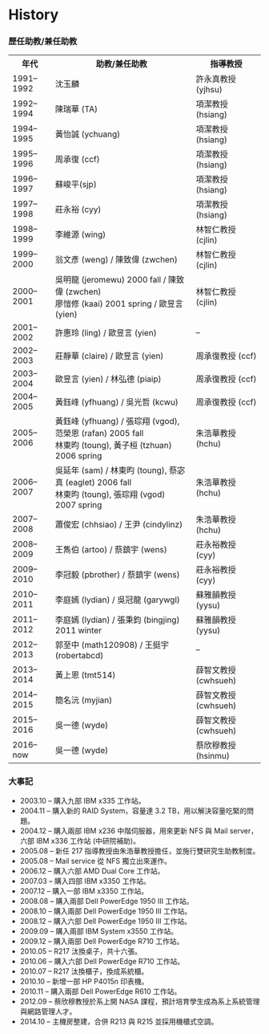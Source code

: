 # History

### 歷任助教/兼任助教


<table id="history">
<tbody>
<tr>
<th>年代</th>
<th>助教/兼任助教</th>
<th>指導教授</th>
</tr>
<tr>
<td>1991–1992</td>
<td>沈玉麟</td>
<td>許永真教授 (yjhsu)</td>
</tr>
<tr>
<td>1992–1994</td>
<td>陳瑞華 (TA)</td>
<td>項潔教授 (hsiang)</td>
</tr>
<tr>
<td>1994–1995</td>
<td>黃怡誠 (ychuang)</td>
<td>項潔教授 (hsiang)</td>
</tr>
<tr>
<td>1995–1996</td>
<td>周承復 (ccf)</td>
<td>項潔教授 (hsiang)</td>
</tr>
<tr>
<td>1996–1997</td>
<td>蘇峻平(sjp)</td>
<td>項潔教授 (hsiang)</td>
</tr>
<tr>
<td>1997–1998</td>
<td>莊永裕 (cyy)</td>
<td>項潔教授 (hsiang)</td>
</tr>
<tr>
<td>1998–1999</td>
<td>李維源 (wing)</td>
<td>林智仁教授 (cjlin)</td>
</tr>
<tr>
<td>1999–2000</td>
<td>翁文彥 (weng) / 陳致偉 (zwchen)</td>
<td>林智仁教授 (cjlin)</td>
</tr>
<tr>
<td>2000–2001</td>
<td>吳明龍 (jeromewu) 2000 fall / 陳致偉 (zwchen)<br />
廖愷修 (kaai) 2001 spring / 歐昱言 (yien)</td>
<td>林智仁教授 (cjlin)</td>
</tr>
<tr>
<td>2001–2002</td>
<td>許惠玲 (ling) / 歐昱言 (yien)</td>
<td>&#8211;</td>
</tr>
<tr>
<td>2002–2003</td>
<td>莊靜華 (claire) / 歐昱言 (yien)</td>
<td>周承復教授 (ccf)</td>
</tr>
<tr>
<td>2003–2004</td>
<td>歐昱言 (yien) / 林弘德 (piaip)</td>
<td>周承復教授 (ccf)</td>
</tr>
<tr>
<td>2004–2005</td>
<td>黃鈺峰 (yfhuang) / 吳光哲 (kcwu)</td>
<td>周承復教授 (ccf)</td>
</tr>
<tr>
<td>2005–2006</td>
<td>黃鈺峰 (yfhuang) / 張琮翔 (vgod), 范榮恩 (rafan) 2005 fall<br />
林東昀 (toung), 黃子桓 (tzhuan) 2006 spring</td>
<td>朱浩華教授 (hchu)</td>
</tr>
<tr>
<td>2006–2007</td>
<td>吳延年 (sam) / 林東昀 (toung), 蔡宓真 (eaglet) 2006 fall<br />
林東昀 (toung), 張琮翔 (vgod) 2007 spring</td>
<td>朱浩華教授 (hchu)</td>
</tr>
<tr>
<td>2007–2008</td>
<td>蕭俊宏 (chhsiao) / 王尹 (cindylinz)</td>
<td>朱浩華教授 (hchu)</td>
</tr>
<tr>
<td>2008–2009</td>
<td>王雋伯 (artoo) / 蔡鎮宇 (wens)</td>
<td>莊永裕教授 (cyy)</td>
</tr>
<tr>
<td>2009–2010</td>
<td>李冠毅 (pbrother) / 蔡鎮宇 (wens)</td>
<td>莊永裕教授 (cyy)</td>
</tr>
<tr>
<td>2010–2011</td>
<td>李庭嫣 (lydian) / 吳冠龍 (garywgl)</td>
<td>蘇雅韻教授 (yysu)</td>
</tr>
<tr>
<td>2011–2012</td>
<td>李庭嫣 (lydian) / 張秉鈞 (bingjing) 2011 winter</td>
<td>蘇雅韻教授 (yysu)</td>
</tr>
<tr>
<td>2012–2013</td>
<td>郭至中 (math120908) / 王挺宇 (robertabcd)</td>
<td>&#8211;</td>
</tr>
<tr>
<td>2013–2014</td>
<td>黃上恩 (tmt514)</td>
<td>薛智文教授 (cwhsueh)</td>
</tr>
<tr>
<td>2014–2015</td>
<td>簡名沅 (myjian)</td>
<td>薛智文教授 (cwhsueh)</td>
</tr>
<tr>
<td>2015–2016</td>
<td>吳一德 (wyde)</td>
<td>薛智文教授 (cwhsueh)
</td>
</tr>
<tr>
<td>2016–now</td>
<td>吳一德 (wyde)</td>
<td>蔡欣穆教授 (hsinmu)
</td>
</tr>
</tbody>
</table>

### 大事記

-   2003.10 – 購入九部 IBM x335 工作站。
-   2004.11 – 購入新的 RAID System，容量達 3.2 TB，用以解決容量吃緊的問題。
-   2004.12 – 購入兩部 IBM x236 中階伺服器，用來更新 NFS 與 Mail server，六部 IBM x336 工作站 (中研院補助)。
-   2005.08 – 新任 217 指導教授由朱浩華教授擔任，並施行雙研究生助教制度。
-   2005.08 – Mail service 從 NFS 獨立出來運作。
-   2006.12 – 購入六部 AMD Dual Core 工作站。
-   2007.03 – 購入四部 IBM x3350 工作站。
-   2007.12 – 購入一部 IBM x3350 工作站。
-   2008.08 – 購入兩部 Dell PowerEdge 1950 III 工作站。
-   2008.10 – 購入兩部 Dell PowerEdge 1950 III 工作站。
-   2008.12 – 購入六部 Dell PowerEdge 1950 III 工作站。
-   2009.09 – 購入兩部 IBM System x3550 工作站。
-   2009.12 – 購入兩部 Dell PowerEdge R710 工作站。
-   2010.05 – R217 汰換桌子，共十六張。
-   2010.06 – 購入六部 Dell PowerEdge R710 工作站。
-   2010.07 – R217 汰換櫃子，換成系統櫃。
-   2010.10 – 新增一部 HP P4015n 印表機。
-   2010.11 – 購入兩部 Dell PowerEdge R610 工作站。
-   2012.09 – 蔡欣穆教授於系上開 NASA 課程，預計培育學生成為系上系統管理與網路管理人才。
-   2014.10 – 主機房整建，合併 R213 與 R215 並採用機櫃式空調。
